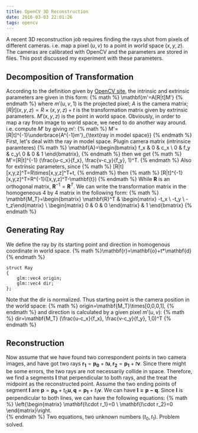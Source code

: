 ```yaml
---
title: OpenCV 3D Reconstruction
date: 2016-03-03 22:01:26
tags: opencv
---
```

A recent 3D reconstruction job requires finding the rays shot from pixels of different cameras. i.e. map a pixel $(u, v)$ to a point in world space $(x, y, z)$. The cameras are calibrated with OpenCV and the parameters are stored in files. This post discussed my experiment with these parameters.
## Decomposition of Transformation
According to the definition given by [OpenCV site](http://docs.opencv.org/2.4/modules/calib3d/doc/camera_calibration_and_3d_reconstruction.html), the intrinsic and extrinsic parameters are given in this form:
{% math %}
\mathbf{m'=A[R|t]M'}
{% endmath %}
where $m'(u,v,1)$ is the projected pixel; $A$ is the camera matrix; $[R|t](x,y,z)=R\times(x,y,z)+t$ is the transformation matrix given by extrinsic parameters. $M'(x,y,z)$ is the point in world space. 
Obviously, in order to map a ray from image to world space, we need to do another way around. i.e. compute $M'$ by giving $m'$:
{% math %}
M'=[R|t]^{-1}\underbrace{A^{-1}m'}_{\text{ray in model space}}
{% endmath %}
First, let's deal with the ray in model space. 
Plugin camera matrix (intrinsice paramteres)
{% math %}
\mathbf{A}=\begin{bmatrix}
f_x & 0 & c_x \\ 
0 & f_y & c_y\\ 
0 & 0 & 1
\end{bmatrix},
{% endmath %}
then we get
{% math %}
M'=[R|t]^{-1} (\frac{u-c_x}{f_x}, \frac{v-c_y}{f_y}, 1)^T.
{% endmath %}
Also for extrinsic parameters, since 
{% math %}
[R|t][x,y,z]^T=R\times[x,y,z]^T+t,
{% endmath %}
then
{% math %}
[R|t]^{-1}[x,y,z]^T=R^{-1}([x,y,z]^T-\mathbf{t})
{% endmath %}
While $\mathbf{R}$ is an orthogonal matrix, $\mathbf{R}^{-1}=\mathbf{R}^T$. We can write the transformation matrix in the homogeneous 4 by 4 matrix in the following form:
{% math %}
\mathbf{M_T}=\begin{bmatrix}
    \mathbf{R}^T & \begin{matrix} -t_x \\ -t_y \\ -t_z\end{matrix} \\
        \begin{matrix} 0 & 0 & 0 \end{matrix} & 1
        \end{bmatrix}
{% endmath %}
## Generating Ray
We define the ray by its starting point and direction in homogenous coordinate in world space. {% math %}\mathbf{r}=\mathbf{o}+t*\mathbf{d}{% endmath %}

```
struct Ray
{
    glm::vec4 origin;
    glm::vec4 dir;
};
```

Note that the dir is normalized.
Thus starting point is the camera position in the world space:
{% math %}
origin=\mathbf{M_T}\times[0,0,0,1],
{% endmath %}
and direction is calculated by a given pixel $m'(u,v)$:
{% math %}
dir=\mathbf{M_T} (\frac{u-c_x}{f_x}, \frac{v-c_y}{f_y}, 1,0)^T
{% endmath %}
## Reconstruction
Now assume that we have found two correspondent points in two camera images, and have got two rays $\mathbf{r_1}=\mathbf{p_0}+t\mathbf{u}, \mathbf{r_2}=\mathbf{p_1}+t\mathbf{v}$. Since there might be some errors, the two rays are not necessarily collide in space. Therefore, we find a segments $\mathbf{l}$ that perpendicular to both rays, and the treat the midpoint as the reconstructed point. Assume the two ending points of segment $\mathbf{l}$ are $\mathbf{p}=\mathbf{p_0}+t_0\mathbf{u}, \mathbf{q}=\mathbf{p_1}+t_1\mathbf{v}$. We can have $\mathbf{l=p-q}$. Since $\mathbf{l}$ is perpendicular to both lines, we can have the following equations:
{% math %}
\left\{\begin{matrix}
\mathbf{l\cdot r_1}=0 \\ 
\mathbf{l\cdot r_2}=0
\end{matrix}\right.  
{% endmath %}
Two equations, two unknown numbers $(t_0, t_1)$. Problem solved.








